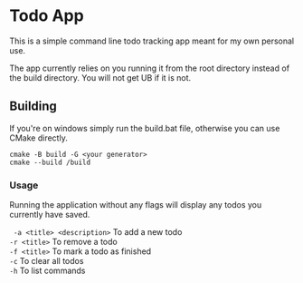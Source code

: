 # Todo App
This is a simple command line todo tracking app meant for my own personal use.

The app currently relies on you running it from the root directory instead of the build directory. You will not get UB if it is not.

## Building
If you're on windows simply run the build.bat file, otherwise you can use CMake directly. 

``` cmake -B build -G <your generator> ```<br>
``` cmake --build /build ```


### Usage

Running the application without any flags will display any todos you currently have saved.<br>

``` -a <title> <description>``` To add a new todo<br>
``` -r <title> ``` To remove a todo<br>
``` -f <title> ``` To mark a todo as finished<br>
``` -c ``` To clear all todos<br>
``` -h ``` To list commands<br>


